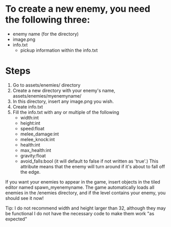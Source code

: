 # To create a new enemy, you need the following three:

- enemy name (for the directory)
- image.png
- info.txt
	- pickup information within the info.txt

# Steps

1. Go to assets/enemies/ directory
2. Create a new directory with your enemy's name, assets/enemies/myenemyname/
3. In this directory, insert any image.png you wish.
4. Create info.txt
5. Fill the info.txt with any or multiple of the following
	- width:int
	- height:int
	- speed:float
	- melee_damage:int
	- melee_knock:int
	- health:int
	- max_health:int
	- gravity:float
	- avoid_falls:bool (it will default to false if not written as 'true'.) This attribute means that the enemy will turn around if it's about to fall off the edge.

If you want your enemies to appear in the game, insert objects in the tiled editor named spawn_myenemyname. The game automatically loads all enemies in the /enemies directory, and if the level contains your enemy, you should see it now!

Tip: I do not recommend width and height larger than 32, although they may be functional I do not have the necessary code to make them work "as expected"
